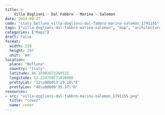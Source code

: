 ```yaml
---
title: > 
    Villa Doglioni - Dal Fabbro - Marina - Salomon
date: 2018-09-27
code: "italy_belluno_villa-doglioni-dal-fabbro-marina-salomon_1791155"
tags: ["villa-doglioni-dal-fabbro-marina-salomon", "map", "architecture", "buildings", "Belluno", "Italy"]
categories: ["Maps"]
draft: false
format:
  width: 210
  height: 297
  unit: 'mm'
location:
  place: "Belluno"
  country: "Italy"
  latitude: 46.15982672269131
  longitude: 12.224750771826008
  prettyLat: "12\u00b013'29.10\"E"
  prettyLon: "46\u00b09'35.37\"N"
resources:
- src: "villa-doglioni-dal-fabbro-marina-salomon_1791155.png"
  title: "Cover"
  name: cover
---
```

